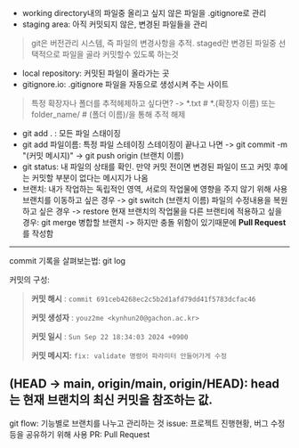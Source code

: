 - working directory내의 파일중 올리고 싶지 않은 파일을 .gitignore로 관리
- staging area: 아직 커밋되지 않은, 변경된 파일들을 관리
> git은 버전관리 시스템, 즉 파일의 변경사항을 추적. staged란 변경된 파일중 선택적으로 파일을 골라 커밋할수 있도록 하는것
- local repository: 커밋된 파일이 올라가는 곳
- gitignore.io: .gitignore 파일을 자동으로 생성시켜 주는 사이트
> 특정 확장자나 폴더를 추적헤제하고 싶다면? -> *.txt # *.(확장자 이름) 또는 folder_name/ # (폴더 이름)/을 통해 추적 해제
- git add . : 모든 파일 스태이징
- git add 파일이름: 특정 파일 스테이징
스테이징이 끝나고 나면 -> git commit -m "(커밋 메시지)" -> git push origin (브랜치 이름) 
- git status: 내 파일의 상태를 확인. 만약 커밋 전이면 변경된 파일이 뜨고 커밋 후에는 커밋할 부분이 없다는 메시지가 나옴
- 브랜치: 내가 작업하는 독립적인 영역, 서로의 작업물에 영향을 주지 않기 위해 사용
브랜치를 이동하고 싶은 경우 -> git switch (브랜치 이름)
파일의 수정내용을 복원하고 싶은 경우 -> restore
현재 브랜치의 작업물을 다른 브랜티에 적용하고 싶을 경우: git merge 병합할 브랜치
-> 하지만 충돌 위함이 있기때문에 **Pull Request**를 작성함
---
commit 기록을 살펴보는법: git log

커밋의 구성:
> **커밋 해시** : `commit 691ceb4268ec2c5b2d1afd79dd41f5783dcfac46`
> 
> 
> **커밋 생성자** : `youz2me <kynhun20@gachon.ac.kr>`
> 
> **커밋 일시** : `Sun Sep 22 18:34:03 2024 +0900`
> 
> **커밋 메시지:** `fix: validate 명령어 파라미터 안들어가게 수정`
>

(HEAD -> main, origin/main, origin/HEAD): head는 현재 브랜치의 최신 커밋을 참조하는 값. 
---
git flow: 기능별로 브랜치를 나누고 관리하는 것
issue: 프로젝트 진행현황, 버그 수정등을 공유하기 위해 사용
PR: Pull Request